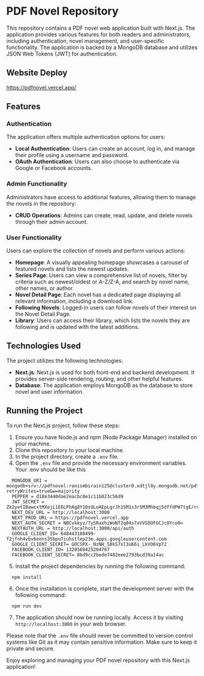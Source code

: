 # PDF Novel Repository

This repository contains a PDF novel web application built with Next.js. The application provides various features for both readers and administrators, including authentication, novel management, and user-specific functionality. The application is backed by a MongoDB database and utilizes JSON Web Tokens (JWT) for authentication.

## Website Deploy
https://pdfnovel.vercel.app/

## Features

### Authentication

The application offers multiple authentication options for users:

- **Local Authentication**: Users can create an account, log in, and manage their profile using a username and password.
- **OAuth Authentication**: Users can also choose to authenticate via Google or Facebook accounts.

### Admin Functionality

Administrators have access to additional features, allowing them to manage the novels in the repository:

- **CRUD Operations**: Admins can create, read, update, and delete novels through their admin account.

### User Functionality

Users can explore the collection of novels and perform various actions:

- **Homepage**: A visually appealing homepage showcases a carousel of featured novels and lists the newest updates.
- **Series Page**: Users can view a comprehensive list of novels, filter by criteria such as newest/oldest or A-Z/Z-A, and search by novel name, other names, or author.
- **Novel Detail Page**: Each novel has a dedicated page displaying all relevant information, including a download link.
- **Following Novels**: Logged-in users can follow novels of their interest on the Novel Detail Page.
- **Library**: Users can access their library, which lists the novels they are following and is updated with the latest additions.

## Technologies Used

The project utilizes the following technologies:

- **Next.js**: Next.js is used for both front-end and backend development. It provides server-side rendering, routing, and other helpful features.
- **Database**: The application employs MongoDB as the database to store novel and user information.

## Running the Project

To run the Next.js project, follow these steps:

1. Ensure you have Node.js and npm (Node Package Manager) installed on your machine.
2. Clone this repository to your local machine.
3. In the project directory, create a `.env` file.
4. Open the `.env` file and provide the necessary environment variables. Your .env should be like this
```
  MONGODB_URI = mongodb+srv://pdfnovel:ranismbirain125@cluster0.xdtjl8y.mongodb.net/pdfnovel?retryWrites=true&w=majority
  PEPPER = d18e3440dae2eacbc8e1c11b023c56d9
  JWT_SECRET = Zk2yetIBawcxtMXejL1E6LPhAg8Y10sULoAEpLgrJh1SM1s3rSM3Mhbqj5dffdPW7tgE/ru9c367r6jG6Qa1kfjJqkFDNf3ZVbhyod4ELXLqUZEIEJNtXPs2Czyyqs9DTfKnX2hNz+PTh/4gz9LFPuLwrUKa41+s3PujpHr671QMsoNP8NV+yQsbXh6tgGtkCKtPREyNwdlpRNsyVYh9mF4vcHSeCQHldBZRHAW3oUaCouxaKP1Cxkbk6zpv2wC6QpezLZI5nTnd9Q8ybATuTLtvBkvYvm4P2IAGvAtW5Bhz3WD8FWL8RDg8331URyn11mA+To98R6aGxqtBwAn5DQ==
  NEXT_DEV_URL = http://localhost:3000
  NEXT_PROD_URL = https://pdfnovel.vercel.app
  NEXT_AUTH_SECRET = NBCvkkyz/7ySRaxhiWoNf2q04s7xVVSDOFGCJc8Yco0=
  NEXTAUTH_URL = http://localhost:3000/api/auth
  GOOGLE_CLIENT_ID= 648443180499-f2jfnh4vbv6enns35bpu7iuhstlep23e.apps.googleusercontent.com
  GOOGLE_CLIENT_SECRET= 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
  FACEBOOK_CLIENT_ID= 1320568425204767
  FACEBOOK_CLIENT_SECRET= 8bd9cc2bede7482eee2793bcd39a14ac
```
5. Install the project dependencies by running the following command:
```
  npm install
```
6. Once the installation is complete, start the development server with the following command:
```
  npm run dev
```
7. The application should now be running locally. Access it by visiting `http://localhost:3000` in your web browser.

Please note that the `.env` file should never be committed to version control systems like Git as it may contain sensitive information. Make sure to keep it private and secure.

Enjoy exploring and managing your PDF novel repository with this Next.js application!


